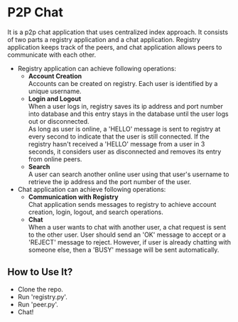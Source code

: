# P2P Chat
It is a p2p chat application that uses centralized index approach. It consists of two parts a registry application and a chat application. Registry application keeps track of the peers, and chat application allows peers to communicate with each other.
* Registry application can achieve following operations:
    * **Account Creation**<br/>
    Accounts can be created on registry. Each user is identified by a unique username.
    * **Login and Logout**<br/>
    When a user logs in, registry saves its ip address and port number into database and this entry stays in the database until the user logs out or disconnected.<br/>As long as user is online, a 'HELLO' message is sent to registry at every second to indicate that the user is still connected. If the registry hasn't received a 'HELLO' message from a user in 3 seconds, it considers user as disconnected and removes its entry from online peers.
    * **Search**<br/>
    A user can search another online user using that user's username to retrieve the ip address and the port number of the user.
* Chat application can achieve following operations:
    * **Communication with Registry**<br/>
    Chat application sends messages to registry to achieve account creation, login, logout, and search operations.
    * **Chat**<br/>
    When a user wants to chat with another user, a chat request is sent to the other user. User should send an 'OK' message to accept or a 'REJECT' message to reject. However, if user is already chatting with someone else, then a 'BUSY' message will be sent automatically.

## How to Use It?
* Clone the repo.
* Run 'registry.py'.
* Run 'peer.py'.
* Chat!
